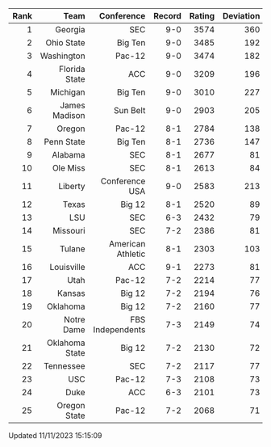 | Rank  | Team                 | Conference           | Record   | Rating | Deviation |
| ---:  | ---:                 | ---:                 | ---:     | ---:   | ---:      |
| 1     | Georgia              | SEC                  | 9-0      | 3574   | 360       |
| 2     | Ohio State           | Big Ten              | 9-0      | 3485   | 192       |
| 3     | Washington           | Pac-12               | 9-0      | 3474   | 182       |
| 4     | Florida State        | ACC                  | 9-0      | 3209   | 196       |
| 5     | Michigan             | Big Ten              | 9-0      | 3010   | 227       |
| 6     | James Madison        | Sun Belt             | 9-0      | 2903   | 205       |
| 7     | Oregon               | Pac-12               | 8-1      | 2784   | 138       |
| 8     | Penn State           | Big Ten              | 8-1      | 2736   | 147       |
| 9     | Alabama              | SEC                  | 8-1      | 2677   | 81        |
| 10    | Ole Miss             | SEC                  | 8-1      | 2613   | 84        |
| 11    | Liberty              | Conference USA       | 9-0      | 2583   | 213       |
| 12    | Texas                | Big 12               | 8-1      | 2520   | 89        |
| 13    | LSU                  | SEC                  | 6-3      | 2432   | 79        |
| 14    | Missouri             | SEC                  | 7-2      | 2386   | 81        |
| 15    | Tulane               | American Athletic    | 8-1      | 2303   | 103       |
| 16    | Louisville           | ACC                  | 9-1      | 2273   | 81        |
| 17    | Utah                 | Pac-12               | 7-2      | 2214   | 77        |
| 18    | Kansas               | Big 12               | 7-2      | 2194   | 76        |
| 19    | Oklahoma             | Big 12               | 7-2      | 2160   | 77        |
| 20    | Notre Dame           | FBS Independents     | 7-3      | 2149   | 74        |
| 21    | Oklahoma State       | Big 12               | 7-2      | 2130   | 72        |
| 22    | Tennessee            | SEC                  | 7-2      | 2117   | 77        |
| 23    | USC                  | Pac-12               | 7-3      | 2108   | 73        |
| 24    | Duke                 | ACC                  | 6-3      | 2101   | 73        |
| 25    | Oregon State         | Pac-12               | 7-2      | 2068   | 71        |

Updated 11/11/2023 15:15:09
